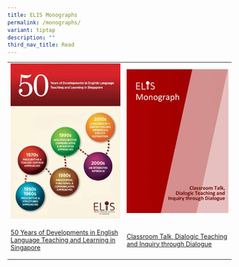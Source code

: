 ```yaml
---
title: ELIS Monographs
permalink: /monographs/
variant: tiptap
description: ""
third_nav_title: Read
---
```

<p></p>
<table>
<tbody>
<tr>
<td rowspan="1" colspan="1">
<div class="isomer-image-wrapper">
<img style="width: 100%" height="auto" width="100%" alt="Monograph_50 Years" src="/images/READ ICONS/Monograph_50_years_Read_Icon.jpg">
</div>
</td>
<td rowspan="1" colspan="1">
<div class="isomer-image-wrapper">
<img style="width: 100%" height="auto" width="100%" alt="Monograph_Classroom Talk, Dialogic Teaching and Inquiry through Dialogue" src="/images/READ ICONS/Monographs_Classroom_Talk.jpg">
</div>
</td>
</tr>
<tr>
<td rowspan="1" colspan="1">
<p><a href="https://staging-lite.d20udr5muow6uk.amplifyapp.com/files/50_years_monograph.pdf" rel="noopener noreferrer nofollow" target="_blank"><u>50 Years of Developments in English Language Teaching and Learning in Singapore</u></a>
</p>
</td>
<td rowspan="1" colspan="1">
<p><a href="https://staging-lite.d20udr5muow6uk.amplifyapp.com/files/Monograph_on_Classroom_Talk__Dialogic_Teaching_Publish.pdf" rel="noopener noreferrer nofollow" target="_blank"><u>Classroom Talk, Dialogic Teaching and Inquiry through Dialogue</u></a>
</p>
</td>
</tr>
</tbody>
</table>
<p></p>